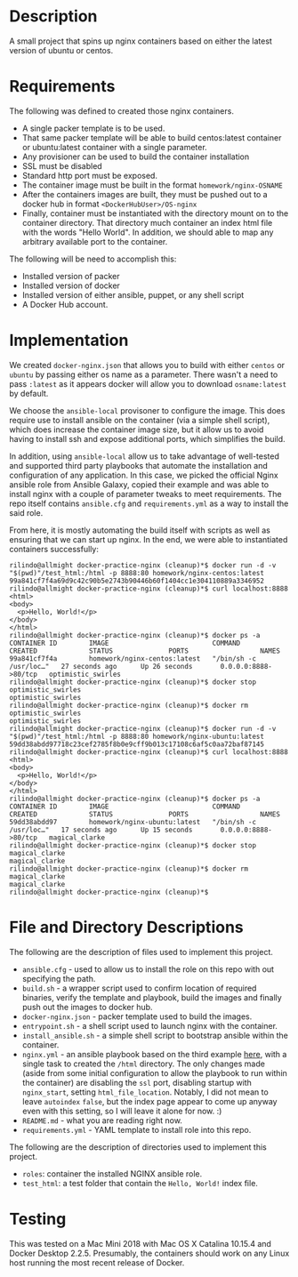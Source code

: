 # Description

A small project that spins up nginx containers based on either the latest version of ubuntu or centos.

# Requirements

The following was defined to created those nginx containers.

- A single packer template is to be used.
- That same packer template will be able to build centos:latest container or ubuntu:latest container with a single parameter.
- Any provisioner can be used to build the container installation
- SSL must be disabled
- Standard http port must be exposed.
- The container image must be built in the format `homework/nginx-OSNAME`
- After the containers images are built, they must be pushed out to a docker hub in format `<DockerHubUser>/OS-nginx`
- Finally, container must be instantiated with the directory mount on to the container directory. That directory much container an index html file with the words "Hello World". In addition, we should able to map any arbitrary available port to the container.

The following will be need to accomplish this:

- Installed version of packer
- Installed version of docker
- Installed version of either ansible, puppet, or any shell script
- A Docker Hub account.

# Implementation

We created `docker-nginx.json` that allows you to build with either `centos` or `ubuntu` by passing either os name as a parameter. There wasn't a need to pass `:latest` as it appears docker will allow you to download `osname:latest` by default.

We choose the `ansible-local` provisoner to configure the image. This does require use to install ansible on the container (via a simple shell script), which does increase the container image size, but it allow us to avoid having to install ssh and expose additional ports, which simplifies the build.

In addition, using `ansible-local` allow us to take advantage of well-tested and supported third party playbooks that automate the installation and configuration of any application. In this case, we picked the official Nginx ansible role from Ansible Galaxy, copied their example and was able to install nginx with a couple of parameter tweaks to meet requirements. The repo itself contains `ansible.cfg` and `requirements.yml` as a way to install the said role.

From here, it is mostly automating the build itself with scripts as well as ensuring that we can start up nginx. In the end, we were able to instantiated containers successfully:

```
rilindo@allmight docker-practice-nginx (cleanup)*$ docker run -d -v "$(pwd)"/test_html:/html -p 8888:80 homework/nginx-centos:latest
99a841cf7f4a69d9c42c90b5e2743b90446b60f1404cc1e304110889a3346952
rilindo@allmight docker-practice-nginx (cleanup)*$ curl localhost:8888
<html>
<body>
  <p>Hello, World!</p>
</body>
</html>
rilindo@allmight docker-practice-nginx (cleanup)*$ docker ps -a
CONTAINER ID        IMAGE                          COMMAND                  CREATED             STATUS              PORTS                  NAMES
99a841cf7f4a        homework/nginx-centos:latest   "/bin/sh -c /usr/loc…"   27 seconds ago      Up 26 seconds       0.0.0.0:8888->80/tcp   optimistic_swirles
rilindo@allmight docker-practice-nginx (cleanup)*$ docker stop optimistic_swirles
optimistic_swirles
rilindo@allmight docker-practice-nginx (cleanup)*$ docker rm optimistic_swirles
optimistic_swirles
rilindo@allmight docker-practice-nginx (cleanup)*$ docker run -d -v "$(pwd)"/test_html:/html -p 8888:80 homework/nginx-ubuntu:latest
59dd38abdd97718c23cef2785f8b0e9cff9b013c17108c6af5c0aa72baf87145
rilindo@allmight docker-practice-nginx (cleanup)*$ curl localhost:8888
<html>
<body>
  <p>Hello, World!</p>
</body>
</html>
rilindo@allmight docker-practice-nginx (cleanup)*$ docker ps -a
CONTAINER ID        IMAGE                          COMMAND                  CREATED             STATUS              PORTS                  NAMES
59dd38abdd97        homework/nginx-ubuntu:latest   "/bin/sh -c /usr/loc…"   17 seconds ago      Up 15 seconds       0.0.0.0:8888->80/tcp   magical_clarke
rilindo@allmight docker-practice-nginx (cleanup)*$ docker stop magical_clarke
magical_clarke
rilindo@allmight docker-practice-nginx (cleanup)*$ docker rm magical_clarke
magical_clarke
rilindo@allmight docker-practice-nginx (cleanup)*$

```

# File and Directory Descriptions

The following are the description of files used to implement this project.

- `ansible.cfg` - used to allow us to install the role on this repo with out specifying the path.
- `build.sh` - a wrapper script used to  confirm location of required binaries, verify the template and playbook, build the images and finally push out the images to docker hub.
- `docker-nginx.json` - packer template used to build the images.
- `entrypoint.sh` - a shell script used to launch nginx with the container.
- `install_ansible.sh` - a simple shell script to bootstrap ansible within the container.
- `nginx.yml` - an ansible playbook based on the third example [here](https://galaxy.ansible.com/nginxinc/nginx), with a single task to created the `/html` directory. The only changes made (aside from some initial configuration to allow the playbook to run within the container) are disabling the `ssl` port, disabling startup with `nginx_start`, setting `html_file_location`. Notably, I did not mean to leave `autoindex` `false`, but the index page appear to come up anyway even with this setting, so I will leave it alone for now. :)
- `README.md` - what you are reading right now.
- `requirements.yml` - YAML template to install role into this repo.

The following are the description of directories used to implement this project.

- `roles`: container the installed NGINX ansible role.
- `test_html`: a test folder that contain the `Hello, World!` index file.

# Testing

This was tested on a Mac Mini 2018 with Mac OS X Catalina 10.15.4 and Docker Desktop 2.2.5. Presumably, the containers should work on any Linux host running the most recent release of Docker.
